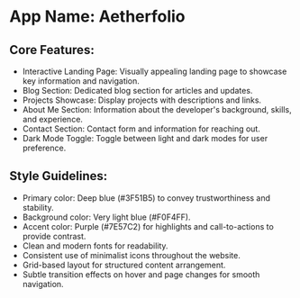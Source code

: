 # **App Name**: Aetherfolio

## Core Features:

- Interactive Landing Page: Visually appealing landing page to showcase key information and navigation.
- Blog Section: Dedicated blog section for articles and updates.
- Projects Showcase: Display projects with descriptions and links.
- About Me Section: Information about the developer's background, skills, and experience.
- Contact Section: Contact form and information for reaching out.
- Dark Mode Toggle: Toggle between light and dark modes for user preference.

## Style Guidelines:

- Primary color: Deep blue (#3F51B5) to convey trustworthiness and stability.
- Background color: Very light blue (#F0F4FF).
- Accent color: Purple (#7E57C2) for highlights and call-to-actions to provide contrast.
- Clean and modern fonts for readability.
- Consistent use of minimalist icons throughout the website.
- Grid-based layout for structured content arrangement.
- Subtle transition effects on hover and page changes for smooth navigation.